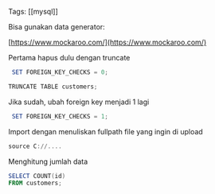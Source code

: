 Tags: [[mysql]]

Bisa gunakan data generator:

[https://www.mockaroo.com/](https://www.mockaroo.com/)

Pertama hapus dulu dengan truncate

```powershell
 SET FOREIGN_KEY_CHECKS = 0;
```

```powershell
TRUNCATE TABLE customers;
```

Jika sudah, ubah foreign key menjadi 1 lagi

```powershell
 SET FOREIGN_KEY_CHECKS = 1;
```

Import dengan menuliskan fullpath file yang ingin di upload

```powershell
source C://....
```

Menghitung jumlah data

```powershell
SELECT COUNT(id)
FROM customers;
```